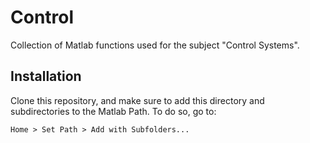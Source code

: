 # Control

Collection of Matlab functions used for the subject "Control Systems".

## Installation

Clone this repository, and make sure to add this directory and subdirectories to the Matlab Path. To do so, go to:

```txt
Home > Set Path > Add with Subfolders...
```
